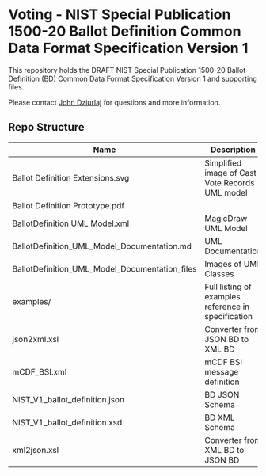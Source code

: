 # Voting - NIST Special Publication 1500-20 Ballot Definition Common Data Format Specification Version 1

This repository holds the DRAFT NIST Special Publication 1500-20 Ballot Definition (BD) Common Data Format Specification Version 1 and supporting files.

Please contact [John Dziurlaj](mailto:john@turnout.rocks) for questions and more information.

## Repo Structure

| Name                                           | Description                                           |
|------------------------------------------------|-------------------------------------------------------|
| Ballot Definition Extensions.svg               | Simplified image of Cast Vote Records UML model       |
| Ballot Definition Prototype.pdf                |                                                       |
| BallotDefinition UML Model.xml                 | MagicDraw UML Model                                   |
| BallotDefinition_UML_Model_Documentation.md    | UML Documentation                                     |
| BallotDefinition_UML_Model_Documentation_files | Images of UML Classes                                 |
| examples/                                      | Full listing of examples reference in specification   |
| json2xml.xsl                                   | Converter from JSON BD to XML BD                      |
| mCDF_BSI.xml                                   | mCDF BSI message definition                           |
| NIST_V1_ballot_definition.json                 | BD JSON Schema                                        |
| NIST_V1_ballot_definition.xsd                  | BD XML Schema                                         |
| xml2json.xsl                                   | Converter from XML BD to JSON BD                      |